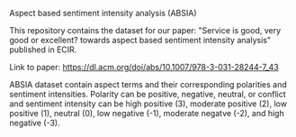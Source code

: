 Aspect based sentiment intensity analysis (ABSIA)

This repository contains the dataset for our paper: "Service is good, very good or excellent? towards aspect based sentiment intensity analysis"
published in ECIR.

Link to paper: https://dl.acm.org/doi/abs/10.1007/978-3-031-28244-7_43

ABSIA dataset contain aspect terms and their corresponding polarities and sentiment intensities. Polarity can be positive, negative, neutral, or conflict and sentiment intensity can be high positive (3), moderate positive (2), low positive (1), neutral (0), low negative (-1), moderate negatve (-2), and high negative (-3).
